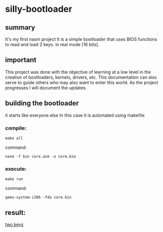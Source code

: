 # silly-bootloader

## summary ##

It's my first nasm project
It is a simple bootloader that uses BIOS functions to read and load 2 keys.
in real mode [16 bits].

## important ##

This project was done with the objective of learning at a low level
in the creation of bootloaders, kernels, drivers, etc.
This documentation can also serve to guide others who may also want to enter this world. 
As the project progresses I will document the updates.

## building the bootloader ##
it starts like everyone else
In this case it is automated using makefile 

### compile: ###
```
make all
```
command:
```
nasm -f bin core.asm -o core.bin
```
### execute: ###
```
make run
```
command:
```
qemu-system-i386 -fda core.bin
```

## result: ##
[two keys](https://github.com/Tuvefef/silly-bootloader/blob/main/imgs/mii1.png)
